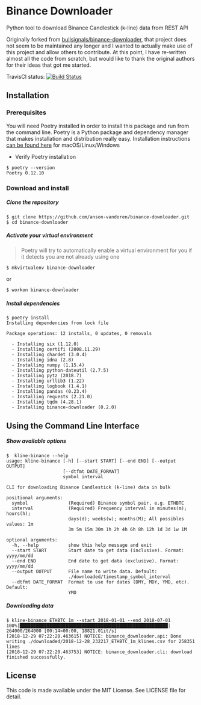 Binance Downloader
==================

Python tool to download Binance Candlestick (k-line) data from REST API

Originally forked from [bullsignals/binance-downloader](https://github.com/bullsignals/binance-downloader),
that project does not seem to be maintained any longer and I wanted to actually make use
of this project and allow others to contribute. At this point, I have re-written almost
all the code from scratch, but would like to thank the original authors for their ideas
that got me started.

TravisCI status: [![Build Status](https://travis-ci.com/anson-vandoren/binance-downloader.svg?branch=master)](https://travis-ci.com/anson-vandoren/binance-downloader)

Installation
-----------

### Prerequisites
You will need Poetry installed in order to install this package and run from the command line.
Poetry is a Python package and dependency manager that makes installation and distribution
really easy. Installation instructions [can be found here](https://poetry.eustace.io/docs/#installation)
for macOS/Linux/Windows
- Verify Poetry installation
```console
$ poetry --version
Poetry 0.12.10
```

### Download and install
##### Clone the repository
```console
$ git clone https://github.com/anson-vandoren/binance-downloader.git
$ cd binance-downloader
```
##### Activate your virtual environment
> Poetry will try to automatically enable a virtual environment for you if it detects
> you are not already using one

```console
$ mkvirtualenv binance-downloader
```
or
```console
$ workon binance-downloader
```

##### Install dependencies
```console
$ poetry install
Installing dependencies from lock file

Package operations: 12 installs, 0 updates, 0 removals

  - Installing six (1.12.0)
  - Installing certifi (2008.11.29)
  - Installing chardet (3.0.4)
  - Installing idna (2.8)
  - Installing numpy (1.15.4)
  - Installing python-dateutil (2.7.5)
  - Installing pytz (2018.7)
  - Installing urllib3 (1.22)
  - Installing logbook (1.4.1)
  - Installing pandas (0.23.4)
  - Installing requests (2.21.0)
  - Installing tqdm (4.28.1)
  - Installing binance-downloader (0.2.0)
```


Using the Command Line Interface
-----------------------------
##### Show available options
```console
$  kline-binance --help
usage: kline-binance [-h] [--start START] [--end END] [--output OUTPUT]
                     [--dtfmt DATE_FORMAT]
                     symbol interval

CLI for downloading Binance Candlestick (k-line) data in bulk

positional arguments:
  symbol               (Required) Binance symbol pair, e.g. ETHBTC
  interval             (Required) Frequency interval in minutes(m); hours(h);
                       days(d); weeks(w); months(M); All possibles values: 1m
                       3m 5m 15m 30m 1h 2h 4h 6h 8h 12h 1d 3d 1w 1M

optional arguments:
  -h, --help           show this help message and exit
  --start START        Start date to get data (inclusive). Format: yyyy/mm/dd
  --end END            End date to get data (exclusive). Format: yyyy/mm/dd
  --output OUTPUT      File name to write data. Default:
                       ./downloaded/timestamp_symbol_interval
  --dtfmt DATE_FORMAT  Format to use for dates (DMY, MDY, YMD, etc). Default:
                       YMD
```

##### Downloading data
```console
$ kline-binance ETHBTC 1m --start 2018-01-01 --end 2018-07-01
100%|███████████████████████████████████████████████████████| 264000/264000 [00:14<00:00, 18821.01it/s]
[2018-12-29 07:22:20.463615] NOTICE: binance_downloader.api: Done writing ./downloaded/2018-12-28_232217_ETHBTC_1m_klines.csv for 258351 lines
[2018-12-29 07:22:20.463753] NOTICE: binance_downloader.cli: download finished successfully.
```

License
-------
This code is made available under the MIT License. See LICENSE file for detail.
